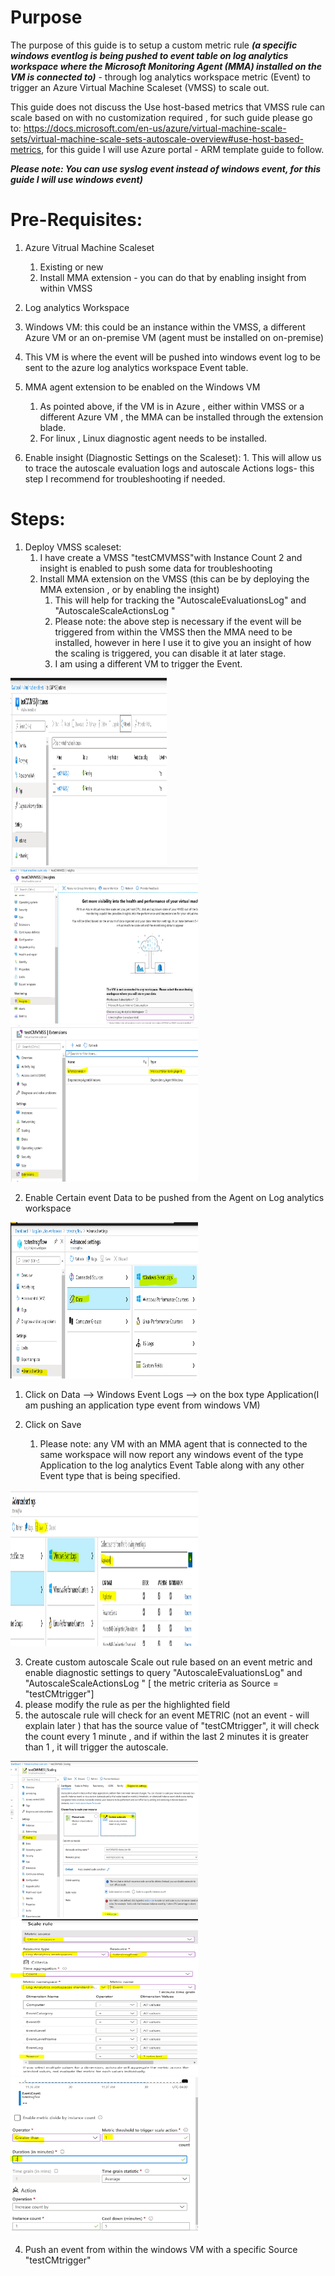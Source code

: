 # Purpose
The purpose of this guide is to setup a custom metric rule **_(a specific windows eventlog is being pushed to event table on log analytics workspace where the Microsoft Monitoring Agent (MMA) installed on the VM is connected to)_** - through log analytics workspace metric (Event) to trigger an Azure Virtual Machine Scaleset (VMSS) to scale out.

This guide does not discuss the Use host-based metrics that VMSS rule can scale based on with no customization required , for such guide please go to:  https://docs.microsoft.com/en-us/azure/virtual-machine-scale-sets/virtual-machine-scale-sets-autoscale-overview#use-host-based-metrics, for this guide I will use Azure portal - ARM template guide to follow.

  **_Please note: You can use syslog event instead of windows event, for this guide I will use windows event)_**
  
  # Pre-Requisites:
  
  1. Azure Vitrual Machine Scaleset
     1. Existing or new
     2. Install MMA extension - you can do that by enabling insight from within VMSS
    
  2. Log analytics Workspace
  
  3. Windows VM: this could be an instance within the VMSS, a different Azure VM or an on-premise VM (agent must be installed on on-premise)
   1. This VM is where the event will be pushed into windows event log to be sent to the azure log analytics workspace Event table.
  
  4. MMA agent extension to be enabled on the Windows VM
     1. As pointed above, if the VM is in Azure , either within VMSS or a different Azure VM , the MMA can be installed through the extension blade.
     2. For linux , Linux diagnostic agent needs to be installed.
     
  5. Enable insight (Diagnostic Settings on the Scaleset):
    1. This will allow us to trace the autoscale evaluation logs and autoscale Actions logs- this step I recommend for troubleshooting if needed.
    

# Steps:

1. Deploy VMSS scaleset:
   1. I have create a VMSS "testCMVMSS"with Instance Count 2 and insight is enabled to push some data for troubleshooting
   2. Install MMA extension on the VMSS (this can be by deploying the MMA extension , or by enabling the insight)
      1. This will help for tracking the "AutoscaleEvaluationsLog" and "AutoscaleScaleActionsLog " 
      2. Please note: the above step is necessary if the event will be triggered from within the VMSS then the MMA need to be installed, however in here I use it to give you an insight of how the scaling is triggered, you can disable it at later stage.
      3. I am using a different VM to trigger the Event.
<img src="testcmvmss.PNG" width="250" height="300" />
<img src="enableinsightVMSS.PNG" width="300" height="250" />
<img src="extensionistalled.PNG" width="300" height="250" />
      

2. Enable Certain event Data to be pushed from the Agent on Log analytics workspace
  <img src="advancedsettings.PNG" width="300" height="250" />
  
   1. Click on Data --> Windows Event Logs --> on the box type Application(I am pushing an application type event from windows VM)
   
   2. Click on Save
      1. Please note: any VM with an MMA agent that is connected to the same workspace will now report any windows event of the type Application to the log analytics Event Table along with any other Event type that is being specified.
<img src="eventtype.PNG" width="300" height="250" />

3. Create custom autoscale Scale out rule based on an event metric and enable diagnostic settings to query "AutoscaleEvaluationsLog" and "AutoscaleScaleActionsLog "  [ the metric criteria as Source = "testCMtrigger"]
  1. please modify the rule as per the highlighted field
  2. the autoscale rule will check for an event METRIC (not an event - will explain later ) that has the source value of "testCMtrigger", it will check the count every 1 minute , and if within the last 2 minutes it is greater than 1 , it will trigger the autoscale.
<img src="createcustomScaleoutarule.PNG" width="300" height="250" />
<img src="rule1.PNG" width="300" height="250" />
<img src="rule2.PNG" width="300" height="250" />

4. Push an event from within the windows VM with a specific Source "testCMtrigger"




